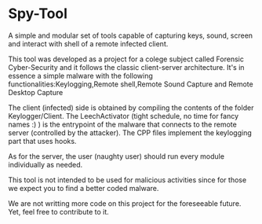 # Spy-Tool
A simple and modular set of tools capable of capturing keys, sound, screen and interact with shell of a remote infected client.


This tool was developed as a project for a colege subject called Forensic Cyber-Security and it follows the classic client-server architecture.
It's in essence a simple malware with the following functionalities:Keylogging,Remote shell,Remote Sound Capture and Remote Desktop Capture
  
The client  (infected) side is obtained by compiling the contents of the folder Keylogger/Client. The LeechActivator (tight schedule, no time for fancy names :) ) is the entrypoint of the malware that connects to the remote server (controlled by the attacker). The CPP files implement the keylogging part that uses hooks.

As for the server, the user (naughty user) should run every module individually as needed.


This tool is not intended to be used for malicious activities since for those we expect you to find a better coded malware.

We are not writting more code on this project for the foreseeable future. Yet, feel free to contribute to it.


